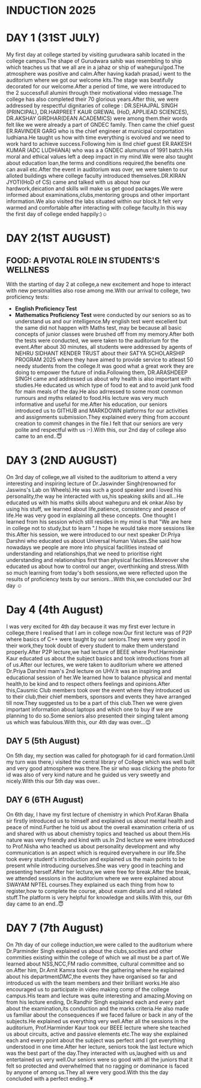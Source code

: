 # INDUCTION 2025

# DAY 1 (31ST JULY)
My first day at college started by visiting gurudwara sahib located in the college campus.The shape of Gurudwara sahib was resembling to ship which teaches us that we all are in a jahaz or ship of waheguru/god.The atmosphere was positive and calm.After having kadah prasad,i went to the auditorium where we got our welcome kits.The stage was beatifully decorated for our welcome.After a period of time, we were introduced to the 2 successfull alumini through their motivational video message.The college has also completed their 70 glorious years.After this, we were addressed by respectful dignitaries of college :
DR.SEHAJPAL SINGH (PRINCIPAL), DR.HARPREET KAUR GREWAL (HoD, APPLIEAD SCIENCES), DR.AKSHAY GIRDHAR(DEAN ACADEMICS) were among them.their words felt like we were already a part of GNDEC family.
   Then came the chief guest ER.RAVINDER GARG who is the chief engineer at municipal corportation ludhiana.He taught us how with time everything is evolved and we need to work hard to achieve success.Following him is IInd chief guest ER.RAKESH KUMAR (ADC LUDHIANA) who was a a GNDEC alumunus of 1991 batch.His moral and ethical values left a deep impact in my mind.We were also taught about education loan,the terms and conditions required,the benefits one can avail etc.After the event in auditorium was over, we were taken to our alloted buildings where college faculty introduced themselves.DR.KIRAN JYOTI(HoD of CS) came and talked with us about how our hardwork,deication and skills will make us get good packages.We were informed about examinations,clubs,mentoring groups and other important information.We also visited the labs situated within our block.It felt very warmed and comfortable after interacting with college faculty.In this way the first day of college ended happily:)☺️



# DAY 2(1ST AUGUST)  
## FOOD: A PIVOTAL ROLE IN STUDENTS'S WELLNESS
With the starting of day 2 at college,a new excitement and  hope to interact with new personalities also rose among me.With our arrival to college, two proficiency tests:
- **English Proficiency Test**
- **Mathematics Proficiency Test**
were conducted by our seniors so as to understand us and our intelligence.My english test went excellent but the same did not happen with Maths test, may be because all basic concepts of junior classes were brushed off from my memory.After both the tests were conducted, we were taken to the auditorium for the event.After about 30 minutes, all students were addressed by agents of NEHRU SIDHANT KENDER TRUST about their SATYA SCHOLARSHIP PROGRAM 2025 where they have aimed to  provide service to atleast 50 needy students from the college.It was good what a great work they are doing to empower the future of india.Following them, DR.ARASHDEEP SINGH came and addressed us about why health is also important with studies.He educated us which type of food to eat and to avoid junk food for main meals of the day.He also adrressed to some most common rumours and myths related to food.His lecture was very much informative and useful for me.After his education, our seniors introduced us to GITHUB and MARKDOWN platforms for our activities and assignments submission.They explained every thing from account creation to commit changes in the file.I felt that our seniors  are very polite and respectful with us :-).With this, our 2nd day of college also came to an end..😇



# DAY 3 (2ND AUGUST)
On 3rd day of college,we all visited to the auditorium to attend a very interesting and inspiring lecture of Dr.Jaswinder Singh(renowned for Jaswins's Lab on Wheels).He was such a good speaker and i loved his personality,the way he interacted with us,his speaking skills and all...He educated us with his maths skills about waheguru and ek onkar.Also by using his stuff, we learned  about life,patience, consistency and peace of life.He was very good in explaining all these concepts. One thought I learned from his session which still resides in my mind is that "We are here in college not to study,but to learn ".I hope he would take more sessions like this.After his session, we were introduced to our next speaker Dr.Priya Darshni who educated us about Universal Human Values.She said how nowadays we people are more into physical facilities instead of understanding and relationships,that we need to prioritise right understanding and relationships first than physical facilities.Moreover she educated us about how to control our anger, overthinking and stress.With so much learning from today's both sessions,we were reflected upon the results of proficiency tests by our seniors...With this,we concluded our 3rd day ☺️



# Day 4 (4th August)
I was very excited for 4th day because it was my first ever lecture in college,there I realised that I am in college now.Our first lecture was of P2P where basics of C++ were taught by our seniors.They were very good in their work,they took doubt of every student to make them understand properly.After P2P lecture,we had lecture of BEEE where Prof.Harminder Kaur educated us about the subject basics and took introductions from all of us.After our lectures, we were taken to auditorium where we attened Dr.Priya Darshni mam's 2nd lecture on UHV.It was an inspiring and educational session of her.We learned how to balance physical and mental health,to be kind and to respect others feelings and opinions.After this,Causmic Club members took over the event where they introduced us to their club,their chief members, sponsors and events they have arranged till now.They  suggested us to be a part of this club.Then we were given important information about laptops and which one to buy if we are planning to do so.Some seniors also presented their singing talent among us which was fabulous.With this, our 4th day was over...😉

## DAY 5 (5th August)
On 5th day, my section was called for photograph for id card formation.Until my turn was there,i visited the central library of College which was well built and very good atmosphere was there.The sir who was clicking the photo for id was also of very kind nature and he guided us very sweetly and nicely.With this our 5th day was over..

## DAY 6 (6TH August)
On 6th day, I have my first lecture of chemistry in which Prof.Karan Bhalla sir firstly introduced us to himself and explained us about mental health and peace of mind.Further he told us about the overall examination criteria of us and shared with us about chemistry topics and teached us about them.His nature was very friendly and kind with us.In 2nd lecture we were introduced to Prof.Nisha who teached us about personality development and why communication is an aspect which is required everywhere in our life.She took every student's introduction and explained us the main points to be present while introducing ourselves.She was very good in teaching and presenting herself.After her lecture,we were free for break.After the break, we attended sessions in the auditorium where we were explained about SWAYAM NPTEL courses.They explained us each thing from how to register,how to complete the course, about exam details and all related stuff.The platform is very helpful for knowledge and skills.With this, our 6th day came to an end..😇

# DAY 7 (7th August)
On 7th day of our college induction,we were called to the auditorium where Dr.Parminder Singh explained us about the clubs,socities and other commities existing within the college of which we all must be a part of.We learned about NSS,NCC,FM radio committee, cultural committee and so on.After him, Dr.Amit Kamra took over the gathering where he explained about his department*DMC*,the events they have organised so far and introduced us with the team members and their brilliant works.He also encouraged us to participate in video making comp of the college campus.His team and lecture was quite interesting and amazing.Moving on from his lecture ending, Dr.Randhir Singh explained each and every part about the examination,its conduction and the marks criteria.He also made us familiar about the consequences if we faced failure or back in any of the subjects.He explained us everything very well.After all the sessions in the auditorium, Prof.Harminder Kaur took our BEEE lecture where she teached us about circuits, active and passive elements etc.The way she explained each and every point about the subject was perfect and I got everything understood in one time.After her lecture, seniors took the last lecture which was the best part of the day.They interacted with us,laughed with us and entertained us very well.Our seniors were so good with all the juniors that it felt so protected and overwhelmed that no ragging or dominance is faced by anyone of among us.They all were very good.With this the day concluded with a perfect ending..💗
